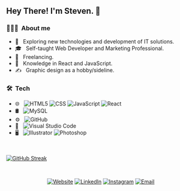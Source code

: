 

<h2> Hey There! I'm Steven. 👋</h2> 

<h3> 👨🏻‍💻 &nbsp;About me </h3>

- 🤔 &nbsp; Exploring new technologies and development of IT solutions.
- 🎓 &nbsp; Self-taught Web Developer and Marketing Professional.
- 💼 &nbsp; Freelancing.
- 🌱 &nbsp; Knowledge in React and JavaScript.
- ✍️ &nbsp; Graphic design as a hobby/sideline.

<h3> 🛠 &nbsp;Tech</h3>

- 🌐 &nbsp;
  ![HTML5](https://img.shields.io/badge/-HTML5-333333?style=flat&logo=HTML5)
  ![CSS](https://img.shields.io/badge/-CSS-333333?style=flat&logo=CSS3&logoColor=1572B6)
  ![JavaScript](https://img.shields.io/badge/-JavaScript-333333?style=flat&logo=javascript)
  ![React](https://img.shields.io/badge/-React-333333?style=flat&logo=react)
- 🛢 &nbsp;
  ![MySQL](https://img.shields.io/badge/-MySQL-333333?style=flat&logo=mysql)
- ⚙️ &nbsp;
  ![GitHub](https://img.shields.io/badge/-GitHub-333333?style=flat&logo=github)
- 🔧 &nbsp;
  ![Visual Studio Code](https://img.shields.io/badge/-Visual%20Studio%20Code-333333?style=flat&logo=visual-studio-code&logoColor=007ACC)
- 🖥 &nbsp;
  ![Illustrator](https://img.shields.io/badge/-Illustrator-333333?style=flat&logo=adobe-illustrator)
  ![Photoshop](https://img.shields.io/badge/-Photoshop-333333?style=flat&logo=adobe-photoshop)

<br/>

[![GitHub Streak](http://github-readme-streak-stats.herokuapp.com?user=raicox&theme=neon)](https://git.io/streak-stats)

<br/>

<p align="center">
<a href="https://raicox.github.io/steven-portafolio/"><img alt="Website" src="https://img.shields.io/badge/Website-StevenRodriguez-purple?style=flat-square&logo=google-chrome"></a>
<a href="https://www.linkedin.com/in/steven-rodríguez-5b5ab822b//"><img alt="LinkedIn" src="https://img.shields.io/badge/LinkedIn-Steven%20Rodriguez-blue?style=flat-square&logo=linkedin"></a>
<a href="https://www.instagram.com/joanstevenrr/"><img alt="Instagram" src="https://img.shields.io/badge/Instagram-joanstevenrr-red?style=flat-square&logo=instagram"></a>
<a href="jsrodriguez049@gmail.com"><img alt="Email" src="https://img.shields.io/badge/Email-jsrodriguez049@gmail.com-green?style=flat-square&logo=gmail"></a>
</p>




